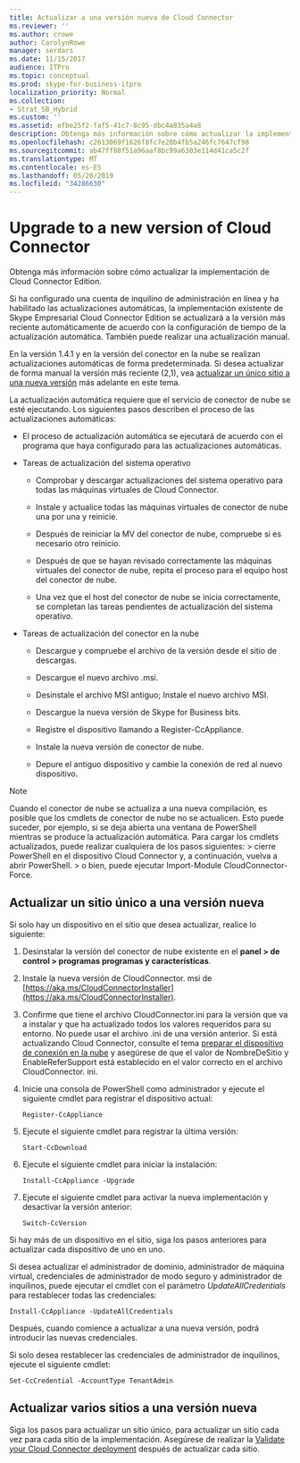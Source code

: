 ```yaml
---
title: Actualizar a una versión nueva de Cloud Connector
ms.reviewer: ''
ms.author: crowe
author: CarolynRowe
manager: serdars
ms.date: 11/15/2017
audience: ITPro
ms.topic: conceptual
ms.prod: skype-for-business-itpro
localization_priority: Normal
ms.collection:
- Strat_SB_Hybrid
ms.custom: ''
ms.assetid: efbe25f2-faf5-41c7-8c95-dbc4a835a4a8
description: Obtenga más información sobre cómo actualizar la implementación de Cloud Connector Edition.
ms.openlocfilehash: c2613069f1626f8fc7e28b4fb5a246fc7647cf98
ms.sourcegitcommit: ab47ff88f51a96aaf8bc99a6303e114d41ca5c2f
ms.translationtype: MT
ms.contentlocale: es-ES
ms.lasthandoff: 05/20/2019
ms.locfileid: "34286630"
---
```

# <a name="upgrade-to-a-new-version-of-cloud-connector"></a>Upgrade to a new version of Cloud Connector
 
Obtenga más información sobre cómo actualizar la implementación de Cloud Connector Edition.
  
Si ha configurado una cuenta de inquilino de administración en línea y ha habilitado las actualizaciones automáticas, la implementación existente de Skype Empresarial Cloud Connector Edition se actualizará a la versión más reciente automáticamente de acuerdo con la configuración de tiempo de la actualización automática. También puede realizar una actualización manual.  
  
En la versión 1.4.1 y en la versión del conector en la nube se realizan actualizaciones automáticas de forma predeterminada. Si desea actualizar de forma manual la versión más reciente (2,1), vea [actualizar un único sitio a una nueva versión](upgrade-to-a-new-version-of-cloud-connector.md#BKMK_Upgrade) más adelante en este tema.
  
La actualización automática requiere que el servicio de conector de nube se esté ejecutando. Los siguientes pasos describen el proceso de las actualizaciones automáticas:
  
- El proceso de actualización automática se ejecutará de acuerdo con el programa que haya configurado para las actualizaciones automáticas.
    
- Tareas de actualización del sistema operativo
    
  - Comprobar y descargar actualizaciones del sistema operativo para todas las máquinas virtuales de Cloud Connector. 
    
  - Instale y actualice todas las máquinas virtuales de conector de nube una por una y reinicie.
    
  - Después de reiniciar la MV del conector de nube, compruebe si es necesario otro reinicio.
    
  - Después de que se hayan revisado correctamente las máquinas virtuales del conector de nube, repita el proceso para el equipo host del conector de nube.
    
  - Una vez que el host del conector de nube se inicia correctamente, se completan las tareas pendientes de actualización del sistema operativo.
    
- Tareas de actualización del conector en la nube
    
  - Descargue y compruebe el archivo de la versión desde el sitio de descargas.
    
  - Descargue el nuevo archivo .msi.  
    
  - Desinstale el archivo MSI antiguo; Instale el nuevo archivo MSI.
    
  - Descargue la nueva versión de Skype for Business bits.
    
  - Registre el dispositivo llamando a Register-CcAppliance.
    
  - Instale la nueva versión de conector de nube.
    
  - Depure el antiguo dispositivo y cambie la conexión de red al nuevo dispositivo.
    
> [!NOTE]
>  Cuando el conector de nube se actualiza a una nueva compilación, es posible que los cmdlets de conector de nube no se actualicen. Esto puede suceder, por ejemplo, si se deja abierta una ventana de PowerShell mientras se produce la actualización automática. Para cargar los cmdlets actualizados, puede realizar cualquiera de los pasos siguientes: > cierre PowerShell en el dispositivo Cloud Connector y, a continuación, vuelva a abrir PowerShell. > o bien, puede ejecutar Import-Module CloudConnector-Force.
  
## <a name="upgrade-a-single-site-to-a-new-version"></a>Actualizar un sitio único a una versión nueva
<a name="BKMK_Upgrade"> </a>

Si solo hay un dispositivo en el sitio que desea actualizar, realice lo siguiente:
  
1. Desinstalar la versión del conector de nube existente en el **panel \> de control \> programas programas y características**.
    
2. Instale la nueva versión de CloudConnector. msi de [https://aka.ms/CloudConnectorInstaller](https://aka.ms/CloudConnectorInstaller).
    
3. Confirme que tiene el archivo CloudConnector.ini para la versión que va a instalar y que ha actualizado todos los valores requeridos para su entorno. No puede usar el archivo .ini de una versión anterior. Si está actualizando Cloud Connector, consulte el tema [preparar el dispositivo de conexión en la nube](prepare-your-cloud-connector-appliance.md) y asegúrese de que el valor de NombreDeSitio y EnableReferSupport está establecido en el valor correcto en el archivo CloudConnector. ini.
    
4. Inicie una consola de PowerShell como administrador y ejecute el siguiente cmdlet para registrar el dispositivo actual:
    
   ```
   Register-CcAppliance
   ```

5. Ejecute el siguiente cmdlet para registrar la última versión:
    
   ```
   Start-CcDownload
   ```

6. Ejecute el siguiente cmdlet para iniciar la instalación:  
    
   ```
   Install-CcAppliance -Upgrade
   ```

7. Ejecute el siguiente cmdlet para activar la nueva implementación y desactivar la versión anterior:
    
   ```
   Switch-CcVersion
   ```

Si hay más de un dispositivo en el sitio, siga los pasos anteriores para actualizar cada dispositivo de uno en uno.
  
Si desea actualizar el administrador de dominio, administrador de máquina virtual, credenciales de administrador de modo seguro y administrador de inquilinos, puede ejecutar el cmdlet con el parámetro _UpdateAllCredentials_ para restablecer todas las credenciales:
  
```
Install-CcAppliance -UpdateAllCredentials
```

Después, cuando comience a actualizar a una nueva versión, podrá introducir las nuevas credenciales.  
  
Si solo desea restablecer las credenciales de administrador de inquilinos, ejecute el siguiente cmdlet:
  
```
Set-CcCredential -AccountType TenantAdmin
```

## <a name="upgrade-multiple-sites-to-a-new-version"></a>Actualizar varios sitios a una versión nueva
<a name="BKMK_Upgrade"> </a>

Siga los pasos para actualizar un sitio único, para actualizar un sitio cada vez para cada sitio de la implementación. Asegúrese de realizar la [Validate your Cloud Connector deployment](validate-your-cloud-connector-deployment.md) después de actualizar cada sitio.
  

